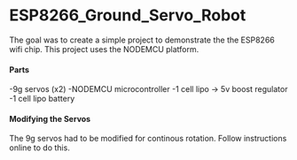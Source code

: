 # ESP8266_Ground_Servo_Robot

The goal was to create a simple project to demonstrate the the ESP8266 wifi chip.
This project uses the NODEMCU platform.

#### **Parts**

-9g servos (x2)
-NODEMCU microcontroller
-1 cell lipo -> 5v boost regulator
-1 cell lipo battery

#### **Modifying the Servos**

The 9g servos had to be modified for continous rotation. Follow instructions online to do this.

